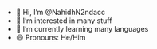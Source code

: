 - 👋 Hi, I’m @NahidhN2ndacc
- 👀 I’m interested in many stuff
- 🌱 I’m currently learning many languages
- 😄 Pronouns: He/Him

<!---
NahidhN2ndacc/NahidhN2ndacc is a ✨ special ✨ repository because its `README.md` (this file) appears on your GitHub profile.
You can click the Preview link to take a look at your changes.
--->
